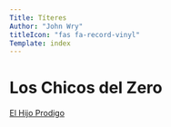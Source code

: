 ```yaml
---
Title: Títeres
Author: "John Wry"
titleIcon: "fas fa-record-vinyl"
Template: index
---
```


# Los Chicos del Zero

[El Hijo Prodigo](https://cloud.cc3d.org/index.php/s/E2EoaaWHmeFcmA8)